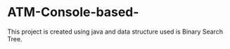 # ATM-Console-based-
This project is created using java and data structure used is Binary Search Tree. 
